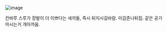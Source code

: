 ![image](https://github.com/user-attachments/assets/66a8287d-e8bc-4587-a665-4cdc5593a028)

칸바루 스루가 장발이 더 이쁘다는 새끼들, 즉시 뒤지시길바람. 미감존나뒤짐. 같은 공기 마시는거 개아까움.


<!--
**LAy7LOW2/LAy7LOW2** is a ✨ _special_ ✨ repository because its `README.md` (this file) appears on your GitHub profile.

Here are some ideas to get you started:

- 🔭 I’m currently working on ...
- 🌱 I’m currently learning ...
- 👯 I’m looking to collaborate on ...
- 🤔 I’m looking for help with ...
- 💬 Ask me about ...
- 📫 How to reach me: ...
- 😄 Pronouns: ...
- ⚡ Fun fact: ...
-->
